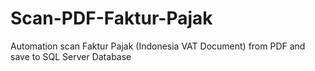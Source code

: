 # Scan-PDF-Faktur-Pajak
Automation scan Faktur Pajak  (Indonesia VAT Document) from PDF and save to SQL Server Database
